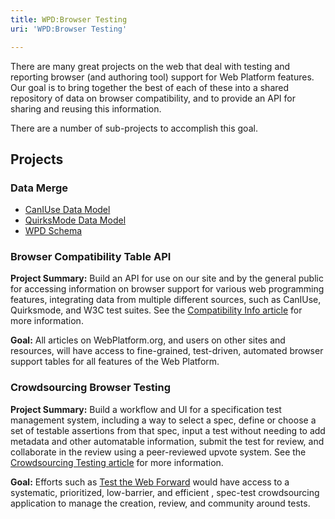 ```yaml
---
title: WPD:Browser Testing
uri: 'WPD:Browser Testing'

---
```

There are many great projects on the web that deal with testing and reporting browser (and authoring tool) support for Web Platform features. Our goal is to bring together the best of each of these into a shared repository of data on browser compatibility, and to provide an API for sharing and reusing this information.

There are a number of sub-projects to accomplish this goal.

## Projects

### Data Merge

-   [CanIUse Data Model](/WPD:Browser_Testing/CanIUse)
-   [QuirksMode Data Model](/WPD:Browser_Testing/QuirksMode)
-   [WPD Schema](/WPD:Browser_Testing/Schema)

### Browser Compatibility Table API

**Project Summary:** Build an API for use on our site and by the general public for accessing information on browser support for various web programming features, integrating data from multiple different sources, such as CanIUse, Quirksmode, and W3C test suites. See the [Compatibility Info article](/WPD:Compatibility_Info) for more information.

**Goal:** All articles on WebPlatform.org, and users on other sites and resources, will have access to fine-grained, test-driven, automated browser support tables for all features of the Web Platform.

### Crowdsourcing Browser Testing

**Project Summary:** Build a workflow and UI for a specification test management system, including a way to select a spec, define or choose a set of testable assertions from that spec, input a test without needing to add metadata and other automatable information, submit the test for review, and collaborate in the review using a peer-reviewed upvote system. See the [Crowdsourcing Testing article](/WPD:Crowdsourcing_Testing) for more information.

**Goal:** Efforts such as [Test the Web Forward](http://testthewebforward.org/) would have access to a systematic, prioritized, low-barrier, and efficient , spec-test crowdsourcing application to manage the creation, review, and community around tests.
